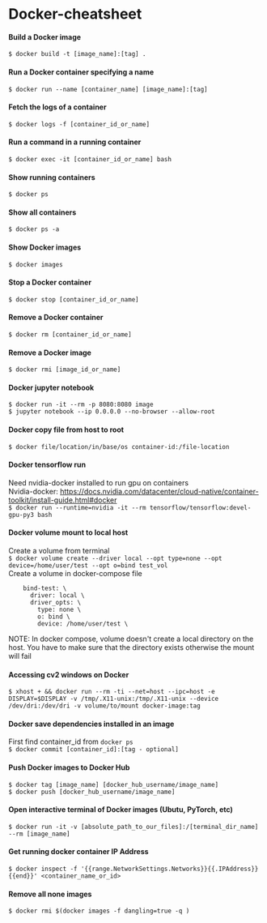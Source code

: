 # Docker-cheatsheet
#### Build a Docker image
`$ docker build -t [image_name]:[tag] .`
#### Run a Docker container specifying a name
`$ docker run --name [container_name] [image_name]:[tag]`
#### Fetch the logs of a container
`$ docker logs -f [container_id_or_name]`
#### Run a command in a running container
`$ docker exec -it [container_id_or_name] bash`
#### Show running containers
`$ docker ps`
#### Show all containers
`$ docker ps -a`
#### Show Docker images
`$ docker images`
#### Stop a Docker container
`$ docker stop [container_id_or_name]`
#### Remove a Docker container
`$ docker rm [container_id_or_name]`
#### Remove a Docker image
`$ docker rmi [image_id_or_name]`
#### Docker jupyter notebook
`$ docker run -it --rm -p 8080:8080 image` </br>
`$ jupyter notebook --ip 0.0.0.0 --no-browser --allow-root` </br>
#### Docker copy file from host to root
`$ docker file/location/in/base/os container-id:/file-location`</br>
#### Docker tensorflow run
Need nvidia-docker installed to run gpu on containers <br/>
Nvidia-docker: https://docs.nvidia.com/datacenter/cloud-native/container-toolkit/install-guide.html#docker <br/>
`$ docker run --runtime=nvidia -it --rm tensorflow/tensorflow:devel-gpu-py3 bash` <br/>
#### Docker volume mount to local host
Create a volume from terminal <br/>
`$ docker volume create --driver local --opt type=none --opt device=/home/user/test --opt o=bind test_vol` <br/> 
Create a volume in docker-compose file </br>
```volumes:
    bind-test: \
      driver: local \
      driver_opts: \
        type: none \
        o: bind \
        device: /home/user/test \
```

NOTE: In docker compose, volume doesn't create a local directory on the host. You have to make sure that the directory exists otherwise the mount will fail

#### Accessing cv2 windows on Docker
`$ xhost + && docker run --rm -ti --net=host --ipc=host -e DISPLAY=$DISPLAY -v /tmp/.X11-unix:/tmp/.X11-unix --device /dev/dri:/dev/dri -v volume/to/mount docker-image:tag`

#### Docker save dependencies installed in an image
First find container_id from `docker ps`  <br/>
`$ docker commit [container_id]:[tag - optional]` <br/>

#### Push Docker images to Docker Hub
`$ docker tag [image_name] [docker_hub_username/image_name]` <br/>
`$ docker push [docker_hub_username/image_name]` <br/>

#### Open interactive terminal of Docker images (Ubutu, PyTorch, etc)
`$ docker run -it -v [absolute_path_to_our_files]:/[terminal_dir_name] --rm [image_name]` <br/>

#### Get running docker container IP Address
`$ docker inspect -f '{{range.NetworkSettings.Networks}}{{.IPAddress}}{{end}}' <container_name_or_id>` <br/>

#### Remove all none images
`$ docker rmi $(docker images -f dangling=true -q )` <br/>


